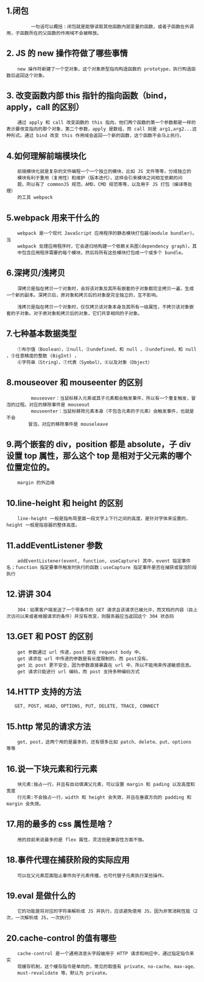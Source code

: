 ##  1.闭包

             一句话可以概括：闭包就是能够读取其他函数内部变量的函数，或者子函数在外调用，子函数所在的父函数的作用域不会被释放。
## 2. JS 的 new 操作符做了哪些事情 

        new 操作符新建了一个空对象，这个对象原型指向构造函数的 prototype，执行构造函数后返回这个对象。

## 3. 改变函数内部 this 指针的指向函数（bind，apply，call 的区别） 

        通过 apply 和 call 改变函数的 this 指向，他们两个函数的第一个参数都是一样的表示要改变指向的那个对象，第二个参数，apply 是数组，而 call 则是 arg1,arg2...这种形式。通过 bind 改变 this 作用域会返回一个新的函数，这个函数不会马上执行。

##    4.如何理解前端模块化 

        前端模块化就是复杂的文件编程一个一个独立的模块，比如 JS 文件等等，分成独立的
        模块有利于重用（复用性）和维护（版本迭代），这样会引来模块之间相互依赖的问
        题，所以有了 commonJS 规范，AMD，CMD 规范等等，以及用于 JS 打包（编译等处理）
        的工具 webpack

##    5.webpack 用来干什么的

        webpack 是一个现代 JavaScript 应用程序的静态模块打包器(module bundler)。当
        webpack 处理应用程序时，它会递归地构建一个依赖关系图(dependency graph)，其
        中包含应用程序需要的每个模块，然后将所有这些模块打包成一个或多个 bundle。   
##    6.深拷贝/浅拷贝

        深拷贝是指在拷贝一个对象时，会将该对象及其所有嵌套的子对象都完全拷贝一遍，生成一个新的副本。深拷贝后，原对象和拷贝后的对象是完全独立的，互不影响。

        浅拷贝是指在拷贝一个对象时，仅仅拷贝该对象本身及其所有一级属性，不拷贝该对象嵌套的子对象。对于原对象和拷贝后的对象，它们共享相同的子对象。
##    7.七种基本数据类型

        ①布尔值（Boolean），②null，③undefined，和 null ，③undefined，和 null ，⑤任意精度的整数 (BigInt) ，
        ⑥字符串（String），⑦代表（Symbol），⑧以及对象（Object）
##    8.mouseover 和 mouseenter 的区别    

             mouseover：当鼠标移入元素或其子元素都会触发事件，所以有一个重复触发，冒泡的过程。对应的移除事件是 mouseout 
             mouseenter：当鼠标移除元素本身（不包含元素的子元素）会触发事件，也就是不会
            冒泡，对应的移除事件是 mouseleave
##    9.两个嵌套的 div，position 都是 absolute，子 div 设置 top 属性，那么这个 top 是相对于父元素的哪个位置定位的。

        margin 的外边缘

##    10.line-height 和 height 的区别 

        line-height 一般是指布局里面一段文字上下行之间的高度，是针对字体来设置的，height 一般是指容器的整体高度。

##    11.addEventListener 参数

        addEventListener(event, function, useCapture) 其中，event 指定事件名；function 指定要事件触发时执行的函数；useCapture 指定事件是否在捕获或冒泡阶段执行
##     12.讲讲 304

        304：如果客户端发送了一个带条件的 GET 请求且该请求已被允许，而文档的内容（自上次访问以来或者根据请求的条件）并没有改变，则服务器应当返回这个 304 状态码
        
##        13.GET 和 POST 的区别

        get 参数通过 url 传递，post 放在 request body 中。
        get 请求在 url 中传递的参数是有长度限制的，而 post没有。
        get 比 post 更不安全，因为参数直接暴露在 url 中，所以不能用来传递敏感信息。
        get 请求只能进行 url 编码，而 post 支持多种编码方式

##        14.HTTP 支持的方法

       GET, POST, HEAD, OPTIONS, PUT, DELETE, TRACE, CONNECT
##      15.http 常见的请求方法

        get、post，这两个用的是最多的，还有很多比如 patch、delete、put、options 等等

##     16.说一下块元素和行元素

        块元素:独占一行，并且有自动填满父元素，可以设置 margin 和 pading 以及高度和宽度
        行元素:不会独占一行，width 和 height 会失效，并且在垂直方向的 padding 和margin 会失效。
##      17.用的最多的 css 属性是啥？
        用的目前来说最多的是 flex 属性，灵活但是兼容性方面不强。
##      18.事件代理在捕获阶段的实际应用
        可以在父元素层面阻止事件向子元素传播，也可代替子元素执行某些操作。
##      19.eval 是做什么的
        它的功能是将对应的字符串解析成 JS 并执行，应该避免使用 JS，因为非常消耗性能（2 次，一次解析成 JS，一次执行）
##      20.cache-control 的值有哪些
        cache-control 是一个通用消息头字段被用于 HTTP 请求和响应中，通过指定指令来实
        现缓存机制，这个缓存指令是单向的，常见的取值有 private、no-cache、max-age、
        must-revalidate 等，默认为 private。